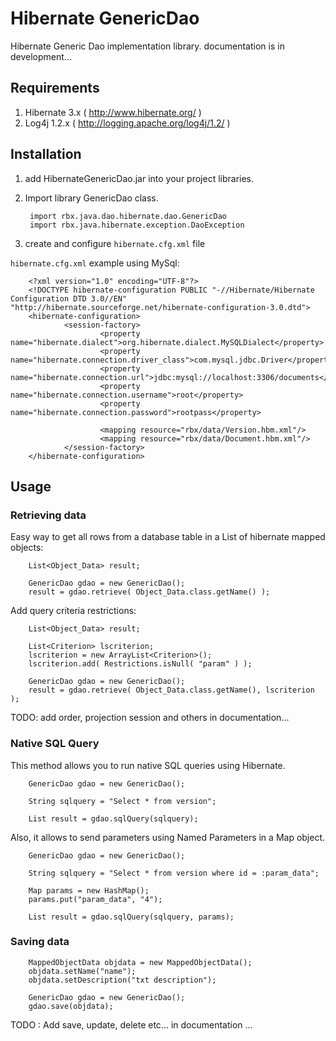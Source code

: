 Hibernate GenericDao
====================

Hibernate Generic Dao implementation library. documentation is in development...

Requirements
------------

1. Hibernate 3.x ( http://www.hibernate.org/ )
2. Log4j 1.2.x   ( http://logging.apache.org/log4j/1.2/ )


Installation
------------

1. add HibernateGenericDao.jar into your project libraries.
2. Import library GenericDao class.

        import rbx.java.dao.hibernate.dao.GenericDao
        import rbx.java.hibernate.exception.DaoException

3. create and configure `hibernate.cfg.xml` file

 `hibernate.cfg.xml` example using MySql:
 
        <?xml version="1.0" encoding="UTF-8"?>
        <!DOCTYPE hibernate-configuration PUBLIC "-//Hibernate/Hibernate Configuration DTD 3.0//EN" "http://hibernate.sourceforge.net/hibernate-configuration-3.0.dtd">
        <hibernate-configuration>
                <session-factory>
                        <property name="hibernate.dialect">org.hibernate.dialect.MySQLDialect</property>
                        <property name="hibernate.connection.driver_class">com.mysql.jdbc.Driver</property>
                        <property name="hibernate.connection.url">jdbc:mysql://localhost:3306/documents</property>
                        <property name="hibernate.connection.username">root</property>
                        <property name="hibernate.connection.password">rootpass</property>
                        
                        <mapping resource="rbx/data/Version.hbm.xml"/>
                        <mapping resource="rbx/data/Document.hbm.xml"/>
                </session-factory>
        </hibernate-configuration>
 
 

Usage
-----

### Retrieving data

Easy way to get all rows from a database table in a List of hibernate mapped objects:

        List<Object_Data> result;
        
        GenericDao gdao = new GenericDao();
        result = gdao.retrieve( Object_Data.class.getName() );
        
Add query criteria restrictions:

        List<Object_Data> result;
        
        List<Criterion> lscriterion;
        lscriterion = new ArrayList<Criterion>();
        lscriterion.add( Restrictions.isNull( "param" ) );
        
        GenericDao gdao = new GenericDao();
        result = gdao.retrieve( Object_Data.class.getName(), lscriterion );

TODO: add order, projection session and others in documentation...
        

### Native SQL Query

This method allows you to run native SQL queries using Hibernate.

        GenericDao gdao = new GenericDao();
        
        String sqlquery = "Select * from version";
        
        List result = gdao.sqlQuery(sqlquery);
        
Also, it allows to send parameters using Named Parameters in a Map object.

        GenericDao gdao = new GenericDao();
        
        String sqlquery = "Select * from version where id = :param_data";
        
        Map params = new HashMap();
        params.put("param_data", "4");
        
        List result = gdao.sqlQuery(sqlquery, params);
        


### Saving data

        MappedObjectData objdata = new MappedObjectData();
        objdata.setName("name");
        objdata.setDescription("txt description");
        
        GenericDao gdao = new GenericDao();
        gdao.save(objdata);


TODO : Add save, update, delete etc... in documentation
...